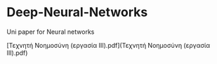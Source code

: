 # Deep-Neural-Networks
Uni paper for Neural networks

[Τεχνητή Νοημοσύνη (εργασία III).pdf](Τεχνητή Νοημοσύνη (εργασία III).pdf)
